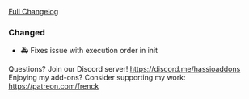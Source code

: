 [Full Changelog][changelog]

### Changed

- :ambulance: Fixes issue with execution order in init

[changelog]: https://github.com/hassio-addons/addon-unifi/compare/v0.9.0...v0.9.1

Questions? Join our Discord server! https://discord.me/hassioaddons
Enjoying my add-ons? Consider supporting my work: https://patreon.com/frenck
